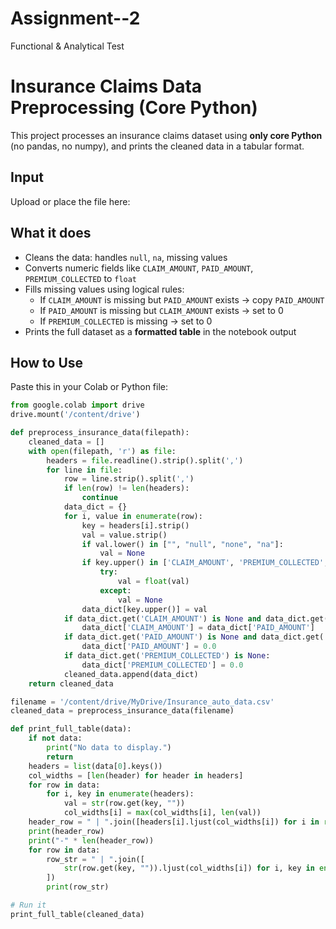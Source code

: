 # Assignment--2
Functional &amp; Analytical Test
# Insurance Claims Data Preprocessing (Core Python)

This project processes an insurance claims dataset using **only core Python** (no pandas, no numpy), and prints the cleaned data in a tabular format.

##  Input

Upload or place the file here:


##  What it does

- Cleans the data: handles `null`, `na`, missing values
- Converts numeric fields like `CLAIM_AMOUNT`, `PAID_AMOUNT`, `PREMIUM_COLLECTED` to `float`
- Fills missing values using logical rules:
  - If `CLAIM_AMOUNT` is missing but `PAID_AMOUNT` exists → copy `PAID_AMOUNT`
  - If `PAID_AMOUNT` is missing but `CLAIM_AMOUNT` exists → set to 0
  - If `PREMIUM_COLLECTED` is missing → set to 0
- Prints the full dataset as a **formatted table** in the notebook output

##  How to Use

Paste this in your Colab or Python file:

```python
from google.colab import drive
drive.mount('/content/drive')

def preprocess_insurance_data(filepath):
    cleaned_data = []
    with open(filepath, 'r') as file:
        headers = file.readline().strip().split(',')
        for line in file:
            row = line.strip().split(',')
            if len(row) != len(headers):
                continue
            data_dict = {}
            for i, value in enumerate(row):
                key = headers[i].strip()
                val = value.strip()
                if val.lower() in ["", "null", "none", "na"]:
                    val = None
                if key.upper() in ['CLAIM_AMOUNT', 'PREMIUM_COLLECTED', 'PAID_AMOUNT'] and val is not None:
                    try:
                        val = float(val)
                    except:
                        val = None
                data_dict[key.upper()] = val
            if data_dict.get('CLAIM_AMOUNT') is None and data_dict.get('PAID_AMOUNT') is not None:
                data_dict['CLAIM_AMOUNT'] = data_dict['PAID_AMOUNT']
            if data_dict.get('PAID_AMOUNT') is None and data_dict.get('CLAIM_AMOUNT') is not None:
                data_dict['PAID_AMOUNT'] = 0.0
            if data_dict.get('PREMIUM_COLLECTED') is None:
                data_dict['PREMIUM_COLLECTED'] = 0.0
            cleaned_data.append(data_dict)
    return cleaned_data

filename = '/content/drive/MyDrive/Insurance_auto_data.csv'
cleaned_data = preprocess_insurance_data(filename)

def print_full_table(data):
    if not data:
        print("No data to display.")
        return
    headers = list(data[0].keys())
    col_widths = [len(header) for header in headers]
    for row in data:
        for i, key in enumerate(headers):
            val = str(row.get(key, ""))
            col_widths[i] = max(col_widths[i], len(val))
    header_row = " | ".join([headers[i].ljust(col_widths[i]) for i in range(len(headers))])
    print(header_row)
    print("-" * len(header_row))
    for row in data:
        row_str = " | ".join([
            str(row.get(key, "")).ljust(col_widths[i]) for i, key in enumerate(headers)
        ])
        print(row_str)

# Run it
print_full_table(cleaned_data)
